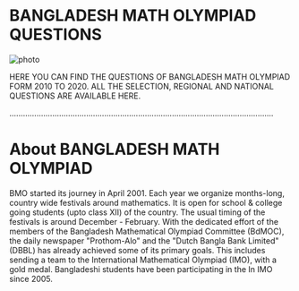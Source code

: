 
# BANGLADESH MATH OLYMPIAD QUESTIONS 
![photo](https://scontent.fdac138-1.fna.fbcdn.net/v/t39.30808-6/275619475_2048974218644581_988934930219118836_n.jpg?_nc_cat=107&ccb=1-7&_nc_sid=e3f864&_nc_eui2=AeHQOnMycEOqoRPAm_5T2D8gdD2nCILZs790PacIgtmzv8l7v-ccR6dto181dD3Tqn0zTPki1hZHTVD5f_N6phTc&_nc_ohc=wOIcnsRDBSgAX8J02FY&_nc_ht=scontent.fdac138-1.fna&oh=00_AT8rZUGsbmiHLx5IYLZHct-esAdSo9S7Ad8-ZBXzGSQPNA&oe=634EF64B)

HERE YOU CAN FIND THE QUESTIONS OF BANGLADESH MATH OLYMPIAD FORM 2010 TO 2020.
ALL THE SELECTION, REGIONAL AND NATIONAL QUESTIONS ARE AVAILABLE HERE.


.....................................................................................................................

# About BANGLADESH MATH OLYMPIAD

 BMO started its journey in April 2001. Each year we organize months-long, country wide festivals around mathematics. It is open for school & college going students (upto class XII) of the country. The usual timing of the festivals is around December - February. With the dedicated effort of the members of the Bangladesh Mathematical Olympiad Committee (BdMOC), the daily newspaper "Prothom-Alo" and the "Dutch Bangla Bank Limited" (DBBL) has already achieved some of its primary goals. This includes sending a team to the International Mathematical Olympiad (IMO), with a gold medal. Bangladeshi students have been participating in the In IMO since 2005.
